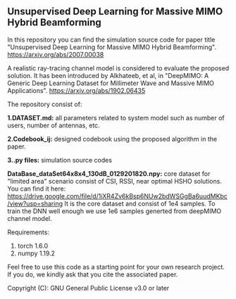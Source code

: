 ## Unsupervised Deep Learning for Massive MIMO Hybrid Beamforming



In this repository you can find the simulation source code for paper title "Unsupervised Deep Learning for Massive MIMO Hybrid Beamforming". <https://arxiv.org/abs/2007.00038>

A realistic ray-tracing channel model is considered to evaluate the proposed solution. It has been introduced by Alkhateeb, et al, in "DeepMIMO: A Generic Deep Learning Dataset for Millimeter Wave and Massive MIMO Applications". <https://arxiv.org/abs/1902.06435>


The repository consist of:

**1.DATASET.md:** all parameters related to system model such as number of users, number of antennas, etc.

**2.Codebook_ij:** designed codebook using the proposed algorithm in the paper.

**3..py files:** simulation source codes

**DataBase_dataSet64x8x4_130dB_0129201820.npy:** core dataset for "limited area" scenario consist of CSI, RSSI, near optimal HSHO solutions. You can find it here:
https://drive.google.com/file/d/1iXR4Zv6kBsp6NUw2bdWSGgBa6uudMKbc/view?usp=sharing
It is the core dataset and consist of 1e4 samples. To train the DNN well enough we use 1e6 samples generted from deepMIMO channel model.

Requirements:
1. torch 1.6.0
2. numpy 1.19.2


Feel free to use this code as a starting point for your own research project. If you do, we kindly ask that you cite the associated paper. 

Copyright (C): GNU General Public License v3.0 or later
